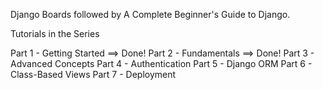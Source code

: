 Django Boards followed by A Complete Beginner's Guide to Django.

Tutorials in the Series

Part 1 - Getting Started    ==>  Done!
Part 2 - Fundamentals       ==>  Done!
Part 3 - Advanced Concepts
Part 4 - Authentication
Part 5 - Django ORM
Part 6 - Class-Based Views
Part 7 - Deployment
